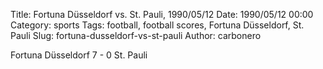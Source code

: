 Title: Fortuna Düsseldorf vs. St. Pauli, 1990/05/12
Date: 1990/05/12 00:00
Category: sports
Tags: football, football scores, Fortuna Düsseldorf, St. Pauli
Slug: fortuna-dusseldorf-vs-st-pauli
Author: carbonero


Fortuna Düsseldorf 7 - 0 St. Pauli
